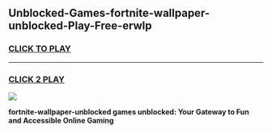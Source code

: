 
## Unblocked-Games-fortnite-wallpaper-unblocked-Play-Free-erwlp
<h3>
<a href="https://premium76.site?title=fortnite-wallpaper-unblocked&ref=21A">CLICK TO PLAY</a></h3>
<hr>

<h3>
<a href="https://premium76.site?title=fortnite-wallpaper-unblocked&ref=21A">CLICK 2 PLAY</a>
  
</h3>

<a href="https://premium76.site?title=fortnite-wallpaper-unblocked&ref=21A"><img src="https://clearcache.store/games.png"></a>


**fortnite-wallpaper-unblocked games unblocked: Your Gateway to Fun and Accessible Online Gaming**
